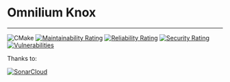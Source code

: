 # Omnilium Knox

-----

![CMake](https://github.com/omnilium/OmniliumKnox/workflows/CMake/badge.svg?branch=main)
[![Maintainability Rating](https://sonarcloud.io/api/project_badges/measure?project=omnilium_OmniliumKnox&metric=sqale_rating)](https://sonarcloud.io/dashboard?id=omnilium_OmniliumKnox)
[![Reliability Rating](https://sonarcloud.io/api/project_badges/measure?project=omnilium_OmniliumKnox&metric=reliability_rating)](https://sonarcloud.io/dashboard?id=omnilium_OmniliumKnox)
[![Security Rating](https://sonarcloud.io/api/project_badges/measure?project=omnilium_OmniliumKnox&metric=security_rating)](https://sonarcloud.io/dashboard?id=omnilium_OmniliumKnox)
[![Vulnerabilities](https://sonarcloud.io/api/project_badges/measure?project=omnilium_OmniliumKnox&metric=vulnerabilities)](https://sonarcloud.io/dashboard?id=omnilium_OmniliumKnox)

Thanks to:

[![SonarCloud](https://sonarcloud.io/images/project_badges/sonarcloud-black.svg)](https://sonarcloud.io/dashboard?id=omnilium_OmniliumKnox)
